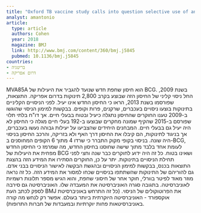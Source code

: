 ```yaml
---
title: "Oxford TB vaccine study calls into question selective use of animal data"
analyst: amantonio
article:
  type: article
  authors: Cohen
  year: 2018
  magazine: BMJ
  link: http://www.bmj.com/content/360/bmj.j5845
  pubmed: 10.1136/bmj.j5845
countries:
- בריטניה
- דרום אפריקה
---
```


MVA85A הוא חיסון שחפת חדש שנועד להגביר את היעילות של BCG. בשנת 2009, החל ניסוי קליני של החיסון הזה שבוצע בקרב 2,800 תינוקות בדרום אפריקה. התוצאות, שפורסמו בשנת 2013, הראו כי החיסון החדש אינו יעיל.
לפני הניסויים הקליניים בתינוקות בוצעו ניסויים בעכברים, שרקנים, פרות וקופים. בבקשות למימון הניסוי שהוגשו ב-2009 טענו החוקרים שהחיסון נתגלה כיעיל ובטוח בבעלי חיים. אך דו"ח בלתי תלוי שפורסם ב-2015 שהקיף שמונה מחקרים שבוצעו ב-192 בעלי חיים מגלה כי החיסון לא היה יעיל גם בבעלי חיים. המבחנים היחידים שהצביעו על יעילות גבוהה נעשו בעכברים, אך בניגוד לתינוקות, הם קיבלו את החיסון דרך האף ולא בזריקה, והרכב החיסון בניסוי היה שונה. בניסוי בקופי מקוק התברר כי שרדו 4 מתוך 6 הקופים המחוסנים ב-BCG, לעומת אחד בלבד מתוך שישה שחוסנו בחיסון החדש, מה שמרמז כי החיסון החדש מפחית את היעילות של BCG ושאינו בטוח.
כל זה היה ידוע לחוקרים כבר שנה וחצי לפני תחילת הניסויים בתינוקות. יתר על כן, החוקרים הסתירו את המידע הזה בהצגת התוצאות בכנס, בבקשות למימון הניסויים ובהגשת הבקשה לאישור הניסויים בבני אדם. גם להוריהם של התינוקות שהשתתפו בניסויים שכחו למסור את המידע הזה.
כל זה נראה מוזר מאוד לפיטר בוורלי, חוקר אחר של חיסוני שחפת, והוא הגיש מספר תלונות רשמיות לאוניברסיטה. בתגובה סגרה האוניברסיטה את המעבדה שלו. האוניברסיטה גם סירבה לספק לכתב העת BMJ את הפרוטוקולים של הניסוי.
(כל זה התרחש באוניברסיטת אוקספורד - האוניברסיטה היוקרתית ביותר בעולם. אפשר רק לנחש מה קורה באוניברסיטאות פחות יוקרתיות ובמעבדות של חברות התרופות).
